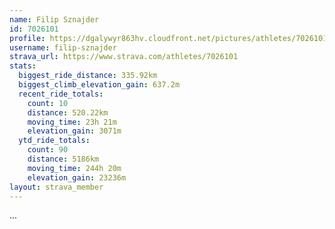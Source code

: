 ```yaml
---
name: Filip Sznajder
id: 7026101
profile: https://dgalywyr863hv.cloudfront.net/pictures/athletes/7026101/2123836/17/large.jpg
username: filip-sznajder
strava_url: https://www.strava.com/athletes/7026101
stats:
  biggest_ride_distance: 335.92km
  biggest_climb_elevation_gain: 637.2m
  recent_ride_totals:
    count: 10
    distance: 520.22km
    moving_time: 23h 21m
    elevation_gain: 3071m
  ytd_ride_totals:
    count: 90
    distance: 5186km
    moving_time: 244h 20m
    elevation_gain: 23236m
layout: strava_member
--- 
```

...
